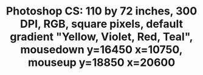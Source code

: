 ---
ee_id: '84'
site: '1'
type: '2'
url: 2009-001-photoshop-cs
title: 'Photoshop CS: 110 by 72 inches, 300 DPI, RGB, square pixels, default gradient
  "Yellow, Violet, Red, Teal", mousedown y=16450 x=10750, mouseup y=18850 x=20600'
year: '2009'
display_year: '2009'
medium: Chromogenic print
dims: 110 x 72 inches
pitch:
ps:
live_url:
related:
youtube:
related_code:
imgs: photoshop-cs-2009-001-full-cropped-database-AR.jpg
subheading:
download:
add_credit:
add_credits:
commission:
layout: things-i-made
---
